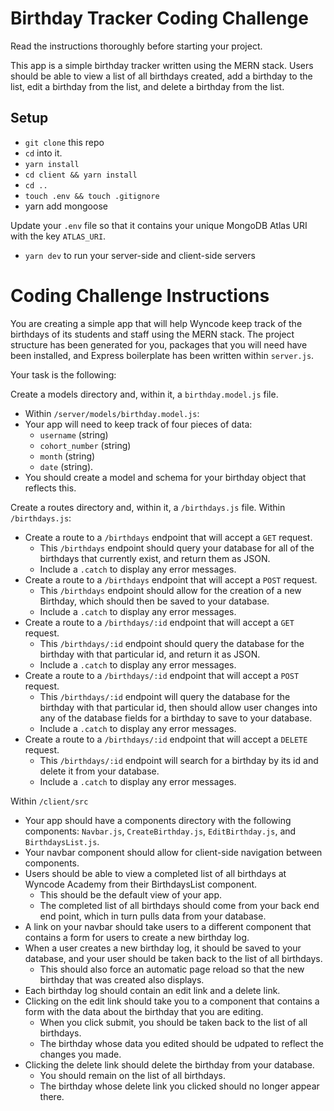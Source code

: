 # Birthday Tracker Coding Challenge

Read the instructions thoroughly before starting your project.

This app is a simple birthday tracker written using the MERN stack. Users should be able to view a list of all birthdays created, add a birthday to the list, edit a birthday from the list, and delete a birthday from the list. 

## Setup

- `git clone` this repo
- `cd` into it.
- `yarn install`
- `cd client && yarn install`
- `cd ..` 
- `touch .env && touch .gitignore`
- yarn add mongoose

Update your `.env` file so that it contains your unique MongoDB Atlas URI with the key `ATLAS_URI`. 

- `yarn dev` to run your server-side and client-side servers

# Coding Challenge Instructions

You are creating a simple app that will help Wyncode keep track of the birthdays of its students and staff using the MERN stack. The project structure has been generated for you, packages that you will need have been installed, and Express boilerplate has been written within `server.js`.

Your task is the following:

Create a models directory and, within it, a `birthday.model.js` file.
- Within `/server/models/birthday.model.js`:
- Your app will need to keep track of four pieces of data: 
    - `username` (string)
    - `cohort_number` (string)
    - `month` (string)
    - `date` (string). 
- You should create a model and schema for your birthday object that reflects this. 

Create a routes directory and, within it, a `/birthdays.js` file.
Within `/birthdays.js`:
- Create a route to a `/birthdays` endpoint that will accept a `GET` request. 
    - This `/birthdays` endpoint should query your database for all of the birthdays that currently exist, and return them as JSON. 
    - Include a `.catch` to display any error messages.
- Create a route to a `/birthdays` endpoint that will accept a `POST` request. 
    - This `/birthdays` endpoint should allow for the creation of a new Birthday, which should then be saved to your database. 
    - Include a `.catch` to display any error messages.
- Create a route to a `/birthdays/:id` endpoint that will accept a `GET` request. 
    - This `/birthdays/:id` endpoint should query the database for the birthday with that particular id, and return it as JSON. 
    - Include a `.catch` to display any error messages.
- Create a route to a `/birthdays/:id` endpoint that will accept a `POST` request. 
    - This `/birthdays/:id` endpoint will query the database for the birthday with that particular id, then should allow user changes into any of the database fields for a birthday to save to your database. 
    - Include a `.catch` to display any error messages.
- Create a route to a `/birthdays/:id` endpoint that will accept a `DELETE` request. 
    - This `/birthdays/:id` endpoint will search for a birthday by its id and delete it from your database. 
    - Include a `.catch` to display any error messages.


Within `/client/src`
- Your app should have a components directory with the following components: `Navbar.js`, `CreateBirthday.js`, `EditBirthday.js`, and `BirthdaysList.js`.
- Your navbar component should allow for client-side navigation between components.
- Users should be able to view a completed list of all birthdays at Wyncode Academy from their BirthdaysList component. 
    - This should be the default view of your app. 
    - The completed list of all birthdays should come from your back end end point, which in turn pulls data from your database.
- A link on your navbar should take users to a different component that contains a form for users to create a new birthday log. 
- When a user creates a new birthday log, it should be saved to your database, and your user should be taken back to the list of all birthdays.
    - This should also force an automatic page reload so that the new birthday that was created also displays. 
- Each birthday log should contain an edit link and a delete link. 
- Clicking on the edit link should take you to a component that contains a form with the data about the birthday that you are editing. 
    - When you click submit, you should be taken back to the list of all birthdays. 
    - The birthday whose data you edited should be udpated to reflect the changes you made. 
- Clicking the delete link should delete the birthday from your database. 
    - You should remain on the list of all birthdays. 
    - The birthday whose delete link you clicked should no longer appear there. 
